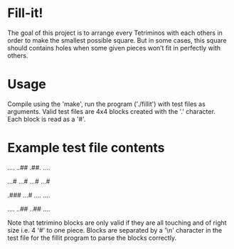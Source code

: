 # Fill-it!

The goal of this project is to arrange every Tetriminos with each others in order to make
the smallest possible square. But in some cases, this square should contains holes when
some given pieces won’t fit in perfectly with others.

# Usage

Compile using the 'make', run the program ('./fillit') with test files as arguments.
Valid test files are 4x4 blocks created with the '.' character. Each block is read as a '#'.

# Example test file contents
....
..##
.##.
....

...#
...#
...#
...#

.###
...#
....
....

....
..##
..##
....

Note that tetrimino blocks are only valid if they are all touching and of right size i.e. 4 '#' to one piece.
Blocks are separated by a '\n' character in the test file for the fillit program to parse the blocks correctly.
